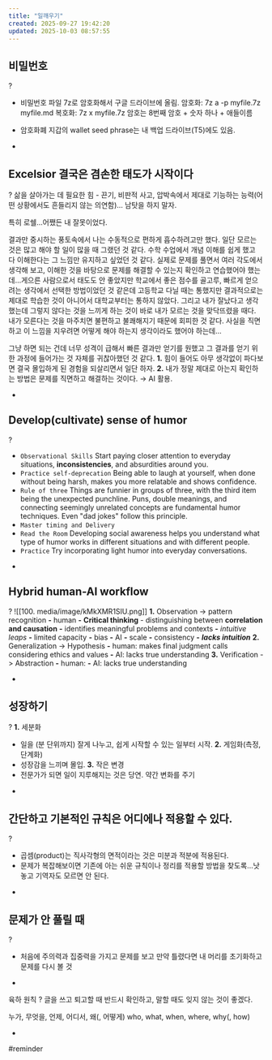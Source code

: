 ```yaml
---
title: "일깨우기"
created: 2025-09-27 19:42:20
updated: 2025-10-03 08:57:55
---
```

## 비밀번호
?
- 비밀번호 파일 7z로 암호화해서 구글 드라이브에 올림.
	암호화: 7z a -p myfile.7z myfile.md
	복호화: 7z x myfile.7z
	암호는 8번째 암호 + 숫자 하나 + 애들이름

- 암호화폐 지갑의 wallet seed phrase는 내 백업 드라이브(T5)에도 있음.
<!--SR:!2025-11-07,20,250-->
-
## Excelsior 결국은 겸손한 태도가 시작이다
?
삶을 살아가는 데 필요한 힘 - 끈기, 비판적 사고, 압박속에서 제대로 기능하는 능력(어떤 상황에서도 흔들리지 않는 의연함)...
남탓을 하지 말자.

특히 로쉘...어쨌든 내 잘못이었다.

결과만 중시하는 풍토속에서 나는 수동적으로 편하게 흡수하려고만 했다. 일단 모르는 것은 많고 해야 할 일이 많을 때 그랬던 것 같다. 수학 수업에서 개념 이해를 쉽게 했고 다 이해한다는 그 느낌만 유지하고 싶었던 것 같다. 실제로 문제를 풀면서 여러 각도에서 생각해 보고, 이해한 것을 바탕으로 문제를 해결할 수 있는지 확인하고 연습했어야 했는데...게으른 사람으로서 태도도 안 좋았지만 학교에서 좋은 점수를 골고루, 빠르게 얻으려는 생각에서 선택한 방법이었던 것 같은데 고등학교 다닐 때는 통했지만 결과적으로는 제대로 학습한 것이 아니어서 대학교부터는 통하지 않았다.
그리고 내가 잘났다고 생각했는데 그렇지 않다는 것을 느끼게 하는 것이 바로 내가 모르는 것을 맞닥뜨렸을 때다. 내가 모른다는 것을 마주치면 불편하고 불쾌해지기 때문에 회피한 것 같다. 사실을 직면하고 이 느낌을 지우려면 어떻게 해야 하는지 생각이라도 했어야 하는데...

그냥 하면 되는 건데 너무 성격이 급해서 빠른 결과만 얻기를 원했고 그 결과를 얻기 위한 과정에 들어가는 것 자체를 귀찮아했던 것 같다.
**1.** 힘이 들어도 아무 생각없이 파다보면 결국 몰입하게 된 경험을 되살리면서 일단 하자.
**2.** 내가 정말 제대로 아는지 확인하는 방법은 문제를 직면하고 해결하는 것이다. → AI 활용.
<!--SR:!2025-10-31,9,230-->
-

## Develop(cultivate) sense of humor
?
- `Observational Skills`
	Start paying closer attention to everyday situations, ****inconsistencies****, and absurdities around you.
- `Practice self-deprecation`
	Being able to laugh at yourself, when done without being harsh, makes you more relatable and shows confidence.
- `Rule of three`
	Things are funnier in groups of three, with the third item being the unexpected punchline. Puns, double meanings, and connecting seemingly unrelated concepts are fundamental humor techniques. Even "dad jokes" follow this principle.
- `Master timing and Delivery`
- `Read the Room`
	Developing social awareness helps you understand what type of humor works in different situations and with different people.
- `Practice`
	Try incorporating light humor into everyday conversations.
<!--SR:!2025-10-25,5,230-->
-
## Hybrid human-AI workflow
?
![[100. media/image/kMkXMR1SIU.png]]
**1.** Observation -> pattern recognition
	**-** human
		**-** **Critical thinking** - distinguishing between **correlation and causation**
		**-** identifies meaningful problems and contexts
		**-** *intuitive leaps*
		**-** limited capacity
		**-** bias
	**-** AI
		**-** scale
		**-** consistency
		**-** ***lacks intuition***
**2.** Generalization -> Hypothesis
	**-** human: makes final judgment calls considering ethics and values
	**-** AI: lacks true understanding
**3.** Verification -> Abstraction
	**-** human:
	**-** AI: lacks true understanding
<!--SR:!2025-10-31,9,230-->
-
  
## 성장하기
?
**1.** 세분화
*   일을 (분 단위까지) 잘게 나누고, 쉽게 시작할 수 있는 일부터 시작.
**2.** 게임화(측정, 단계화)
*   성장감을 느끼며 몰입.
**3.** 작은 변경
*   전문가가 되면 일이 지루해지는 것은 당연. 약간 변화를 주기
<!--SR:!2025-11-01,10,230-->
-
## 간단하고 기본적인 규칙은 어디에나 적용할 수 있다.
?
* 곱셈(product)는 직사각형의 면적이라는 것은 미분과 적분에 적용된다.
* 문제가 복잡해보이면 기존에 아는 쉬운 규칙이나 정리를 적용할 방법을 찾도록...낫 놓고 기역자도 모르면 안 된다.
<!--SR:!2025-10-25,5,230-->
-
## 문제가 안 풀릴 때
?
* 처음에 주의력과 집중력을 가지고 문제를 보고 만약 틀렸다면 내 머리를 초기화하고 문제를 다시 볼 것
<!--SR:!2025-11-01,12,230-->
-

육하 원칙
?
글을 쓰고 퇴고할 때 반드시 확인하고, 말할 때도 잊지 않는 것이 좋겠다.

누가, 무엇을, 언제, 어디서, 왜(, 어떻게)
who, what, when, where, why(, how)
<!--SR:!2025-10-24,2,242-->
-
#reminder